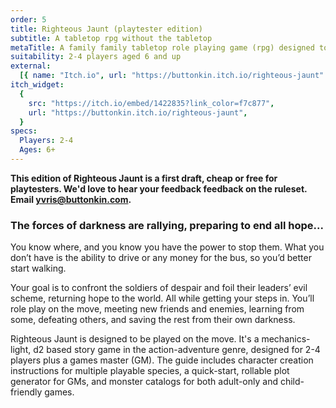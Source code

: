 ```yaml
---
order: 5
title: Righteous Jaunt (playtester edition)
subtitle: A tabletop rpg without the tabletop
metaTitle: A family family tabletop role playing game (rpg) designed to be played by walking
suitability: 2-4 players aged 6 and up
external:
  [{ name: "Itch.io", url: "https://buttonkin.itch.io/righteous-jaunt" }]
itch_widget:
  {
    src: "https://itch.io/embed/1422835?link_color=f7c877",
    url: "https://buttonkin.itch.io/righteous-jaunt",
  }
specs:
  Players: 2-4
  Ages: 6+
---
```


<p><b>
    This edition of Righteous Jaunt is a first draft, cheap or free for playtesters. We'd love to hear your feedback feedback on the ruleset. Email <a href="mailto:yvris@buttonkin.com">yvris@buttonkin.com</a>.
</b></p>
<h3>The forces of darkness are rallying, preparing to end all hope...</h3>
<p>
    You know where, and you know you have the power to stop them. What you don’t have is the ability to drive or any money for the bus, so you’d better start walking.
</p>
<p>
    Your goal is to confront the soldiers of despair and foil their leaders’ evil scheme, returning hope to the world. All while getting your steps in. You’ll role play on the move, meeting new friends and enemies, learning from some, defeating others, and saving the rest from their own darkness.
</p>
<p>
    Righteous Jaunt is designed to be played on the move. It's a mechanics-light, d2 based story game in the action-adventure genre, designed for 2-4 players plus a games master (GM). The guide includes character creation instructions for multiple playable species, a quick-start, rollable plot generator for GMs, and monster catalogs for both adult-only and child-friendly games.
</p>
